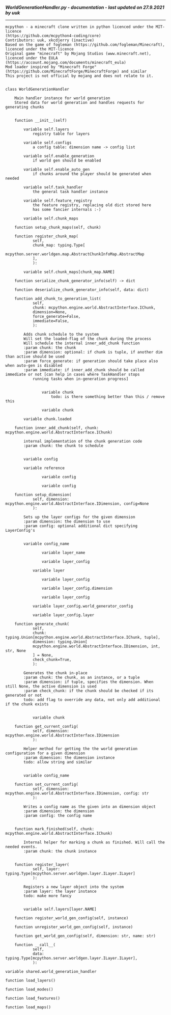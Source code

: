 ***WorldGenerationHandler.py - documentation - last updated on 27.9.2021 by uuk***
___

    mcpython - a minecraft clone written in python licenced under the MIT-licence 
    (https://github.com/mcpython4-coding/core)
    Contributors: uuk, xkcdjerry (inactive)
    Based on the game of fogleman (https://github.com/fogleman/Minecraft), licenced under the MIT-licence
    Original game "minecraft" by Mojang Studios (www.minecraft.net), licenced under the EULA
    (https://account.mojang.com/documents/minecraft_eula)
    Mod loader inspired by "Minecraft Forge" (https://github.com/MinecraftForge/MinecraftForge) and similar
    This project is not official by mojang and does not relate to it.


    class WorldGenerationHandler
        
        Main handler instance for world generation
        Stored data for world generation and handles requests for generating chunks


        function __init__(self)

            variable self.layers
                registry table for layers

            variable self.configs
                a config table: dimension name -> config list

            variable self.enable_generation
                if world gen should be enabled

            variable self.enable_auto_gen
                if chunks around the player should be generated when needed

            variable self.task_handler
                the general task handler instance

            variable self.feature_registry
                the feature registry, replacing old dict stored here
                has some fancier internals :-)

            variable self.chunk_maps

        function setup_chunk_maps(self, chunk)

        function register_chunk_map(
                self,
                chunk_map: typing.Type[
                mcpython.server.worldgen.map.AbstractChunkInfoMap.AbstractMap
                ],
                ):

            variable self.chunk_maps[chunk_map.NAME]

        function serialize_chunk_generator_info(self) -> dict

        function deserialize_chunk_generator_info(self, data: dict)

        function add_chunk_to_generation_list(
                self,
                chunk: mcpython.engine.world.AbstractInterface.IChunk,
                dimension=None,
                force_generate=False,
                immediate=False,
                ):
            
            Adds chunk schedule to the system
            Will set the loaded-flag of the chunk during the process
            Will schedule the internal inner_add_chunk function
            :param chunk: the chunk
            :param dimension: optional: if chunk is tuple, if another dim than active should be used
            :param force_generate: if generation should take place also when auto-gen is disabled
            :param immediate: if inner_add_chunk should be called immediate or not [can help in cases where TaskHandler stops
                running tasks when in-generation progress]


                    variable chunk
                        todo: is there something better than this / remove this

                    variable chunk

            variable chunk.loaded

        function inner_add_chunk(self, chunk: mcpython.engine.world.AbstractInterface.IChunk)
            
            internal implementation of the chunk generation code
            :param chunk: the chunk to schedule


            variable config

            variable reference

                    variable config

                    variable config

        function setup_dimension(
                self, dimension: mcpython.engine.world.AbstractInterface.IDimension, config=None
                ):
            
            Sets up the layer configs for the given dimension
            :param dimension: the dimension to use
            :param config: optional additional dict specifying LayerConfig's


            variable config_name

                    variable layer_name

                    variable layer_config

                variable layer

                    variable layer_config

                    variable layer_config.dimension

                    variable layer_config

                variable layer_config.world_generator_config

                variable layer_config.layer

        function generate_chunk(
                self,
                chunk: typing.Union[mcpython.engine.world.AbstractInterface.IChunk, tuple],
                dimension: typing.Union[
                mcpython.engine.world.AbstractInterface.IDimension, int, str, None
                ] = None,
                check_chunk=True,
                ):
            
            Generates the chunk in-place
            :param chunk: the chunk, as an instance, or a tuple
            :param dimension: if tuple, specifies the dimension. When still None, the active dimension is used
            :param check_chunk: if the chunk should be checked if its generated or not
            todo: add flag to override any data, not only add additional if the chunk exists


                variable chunk

        function get_current_config(
                self, dimension: mcpython.engine.world.AbstractInterface.IDimension
                ):
            
            Helper method for getting the the world generation configuration for a given dimension
            :param dimension: the dimension instance
            todo: allow string and similar


            variable config_name

        function set_current_config(
                self, dimension: mcpython.engine.world.AbstractInterface.IDimension, config: str
                ):
            
            Writes a config name as the given into an dimension object
            :param dimension: the dimension
            :param config: the config name


        function mark_finished(self, chunk: mcpython.engine.world.AbstractInterface.IChunk)
            
            Internal helper for marking a chunk as finished. Will call the needed events.
            :param chunk: the chunk instance


        function register_layer(
                self, layer: typing.Type[mcpython.server.worldgen.layer.ILayer.ILayer]
                ):
            
            Registers a new layer object into the system
            :param layer: the layer instance
            todo: make more fancy


            variable self.layers[layer.NAME]

        function register_world_gen_config(self, instance)

        function unregister_world_gen_config(self, instance)

        function get_world_gen_config(self, dimension: str, name: str)

        function __call__(
                self,
                data: typing.Type[mcpython.server.worldgen.layer.ILayer.ILayer],
                ):

    variable shared.world_generation_handler

    function load_layers()

    function load_modes()

    function load_features()

    function load_maps()